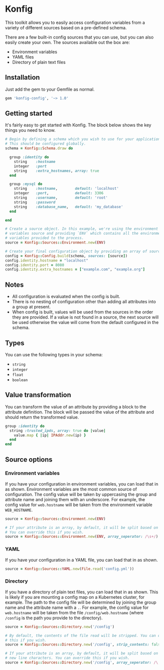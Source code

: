 # Konfig

This toolkit allows you to easily access configuration variables from a variety of different sources based on a pre-defined schema.

There are a few built-in config sources that you can use, but you can also easily create your own. The sources available out the box are:

- Environment variables
- YAML files
- Directory of plain text files

## Installation

Just add the gem to your Gemfile as normal.

```ruby
gem 'konfig-config', '~> 1.0'
```

## Getting started

It's fairly easy to get started with Konfig. The block below shows the key things you need to know.

```ruby
# Begin by defining a schema which you wish to use for your application.
# This should be configured globally.
schema = Konfig::Schema.draw do

  group :identity do
    string    :hostname
    integer   :port
    string    :extra_hostnames, array: true
  end

  group :mysql do
    string    :hostname,        default: 'localhost'
    integer   :port,            default: 3306
    string    :username,        default: 'root'
    string    :password
    string    :database_name,   default: 'my_database'
  end

end

# Create a source object. In this example, we're using the environment
# variables source and providing `ENV` which contains all the environment
# variables provided to the process.
source = Konfig::Sources::Environment.new(ENV)

# Create your final configuration object by providing an array of sources.
config = Konfig::Config.build(schema, sources: [source])
config.identity.hostname = "localhost"
config.identity.port = 8080
config.identity.extra_hostnames = ["example.com", "example.org"]
```

## Notes

- All configuration is evaluated when the config is built.
- There is no nesting of configuration other than adding all attributes into a group at present.
- When config is built, values will be used from the sources in the order they are provided. If a value is not found in a source, the next source will be used otherwise the value will come from the default configured in the schema.

## Types

You can use the following types in your schema:

- `string`
- `integer`
- `float`
- `boolean`

## Value transformation

You can transform the value of an attribute by providing a block to the attribute definition. The block will be passed the value of the attribute and should return the transformed value.

```ruby
group :identity do
  string :trusted_ipds, array: true do |value|
    value.map { |ip| IPAddr.new(ip) }
  end
end
```

## Source options

### Environment variables

If you have your configuration in environment variables, you can load that in as shown. Environment variables are the most common source of configuration. The config value will be taken by uppercasing the group and attribute name and joining them with an underscore. For example, the config value for `web.hostname` will be taken from the environment variable `WEB_HOSTNAME`.

```ruby
source = Konfig::Sources::Environment.new(ENV)

# If your attribute is an array, by default, it will be split based on commas.
# You can override this if you wish.
source = Konfig::Sources::Environment.new(ENV, array_seperator: /\s+/)
```

### YAML

If you have your configuration in a YAML file, you can load that in as shown.

```ruby
source = Konfig::Sources::YAML.new(File.read('config.yml'))
```

### Directory

If you have a directory of plain text files, you can load that in as shown. This is likely if you are mounting a config map on a Kubernetes cluster, for example. The path to the config file will be determined by joining the group name and the attribute name with a `.`. For example, the config value for `web.hostname` will be taken from the file `/config/web.hostname` (where `/config` is the path you provide to the directory).

```ruby
source = Konfig::Sources::Directory.new('/config')

# By default, the contents of the file read will be stripped. You can disable
# this if you wish.
source = Konfig::Sources::Directory.new('/config', strip_contents: false)

# If your attribute is an array, by default, it will be split based on
# new line characters. You can override this if you wish.
source = Konfig::Sources::Directory.new('/config', array_seperator: /\,/)
```
